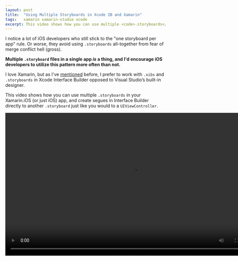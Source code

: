 ```yaml
---
layout:	post
title:	"Using Multiple Storyboards in Xcode IB and Xamarin"
tags:	xamarin xamarin-studio xcode
excerpt: This video shows how you can use multiple <code>.storyboards</code> in your Xamarin.iOS (or just iOS) app, and create segues in Interface Builder directly to another <code>.storyboard</code> just like you would to a <code>UIViewController</code>`.
---
```


I notice a lot of iOS developers who still stick to the "one storyboard per app" rule.  Or worse, they avoid using `.storyboards` all-together from fear of merge conflict hell (gross).

**Multiple `.storyboard` files in a single app _is_ a thing, and I'd encourage iOS developers to utilize this pattern more often than not.**

I love Xamarin, but as I've [mentioned](/2016/09/26/default-designer.html) before, I prefer to work with `.xibs` and `.storyboards` in Xcode Interface Builder opposed to Visual Studio’s built-in designer.

This video shows how you can use multiple `.storyboards` in your Xamarin.iOS (or just iOS) app, and create segues in Interface Builder directly to another `.storyboard` just like you would to a `UIViewController`.

<video width="800" height="450" controls>
	<source src="https://onedrive.live.com/download?cid=9BE09A799498DC42&resid=9BE09A799498DC42%21462&authkey=APpeuhMIJO5lqS8" type="video/mp4">
	Your browser does not support the video tag.
</video>
